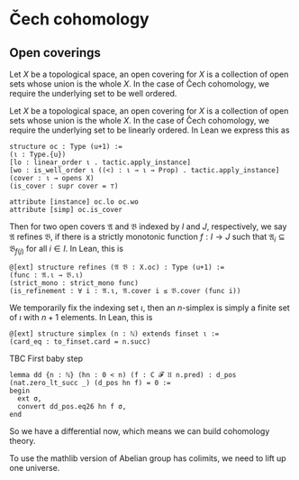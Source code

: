 # Čech cohomology

## Open coverings

Let $X$ be a topological space, an open covering for $X$ is a collection of open sets whose union is the whole $X$. In the case of Čech cohomology, we require the underlying set to be well ordered.

Let $X$ be a topological space, an open covering for $X$ is a collection of open sets whose union is the whole $X$. In the case of Čech cohomology, we require the underlying set to be linearly ordered.
In Lean we express this as

```lean
structure oc : Type (u+1) :=
(ι : Type.{u})
[lo : linear_order ι . tactic.apply_instance] 
[wo : is_well_order ι ((<) : ι → ι → Prop) . tactic.apply_instance]
(cover : ι → opens X)
(is_cover : supr cover = ⊤)

attribute [instance] oc.lo oc.wo
attribute [simp] oc.is_cover
```

Then for two open covers $`\mathfrak A`$ and $`\mathfrak B`$ indexed by $`I`$ and $`J`$, respectively, we say $`\mathfrak A`$ refines $`\mathfrak B`$, if there is a strictly monotonic function $`f : I \to J`$ such that $`\mathfrak A_i \subseteq \mathfrak B_{f(j)}`$ for all $`i ∈ I`$. In Lean, this is

``` lean
@[ext] structure refines (𝔄 𝔅 : X.oc) : Type (u+1) :=
(func : 𝔄.ι → 𝔅.ι)
(strict_mono : strict_mono func)
(is_refinement : ∀ i : 𝔄.ι, 𝔄.cover i ≤ 𝔅.cover (func i))
```

We temporarily fix the indexing set $ι$, then an $n$-simplex is simply a finite set of $ι$ with $n+1$ elements. In Lean, this is

```lean
@[ext] structure simplex (n : ℕ) extends finset ι :=
(card_eq : to_finset.card = n.succ)
```

TBC
First baby step

```lean
lemma dd {n : ℕ} (hn : 0 < n) (f : C 𝓕 𝔘 n.pred) : d_pos (nat.zero_lt_succ _) (d_pos hn f) = 0 :=
begin
  ext σ,
  convert dd_pos.eq26 hn f σ,
end
```

So we have a differential now, which means we can build cohomology theory.

To use the mathlib version of Abelian group has colimits, we need to lift up one universe.
